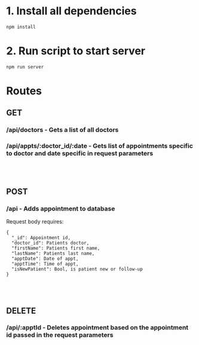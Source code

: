 # 1. Install all dependencies
``` bash
npm install
```

# 2. Run script to start server
``` bash
npm run server
```

# Routes

## GET
### /api/doctors - Gets a list of all doctors

### /api/appts/:doctor_id/:date - Gets list of appointments specific to doctor and date specific in request parameters
<br></br>
## POST
### /api - Adds appointment to database

Request body requires:
```
{
  "_id": Appointment id,
  "doctor_id": Patients doctor,
  "firstName": Patients first name,
  "lastName": Patients last name,
  "apptDate": Date of appt,
  "apptTime": Time of appt,
  "isNewPatient": Bool, is patient new or follow-up
}
```
<br></br>
## DELETE 
### /api/:apptId - Deletes appointment based on the appointment id passed in the request parameters